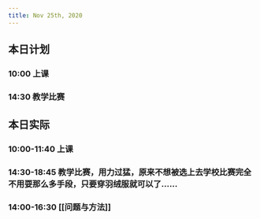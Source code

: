 ```yaml
---
title: Nov 25th, 2020
---
```


## 本日计划
### 10:00 上课
### 14:30 教学比赛
## 本日实际
### 10:00-11:40 上课
### 14:30-18:45 教学比赛，用力过猛，原来不想被选上去学校比赛完全不用耍那么多手段，只要穿羽绒服就可以了……
### 14:00-16:30 [[问题与方法]]
### 
